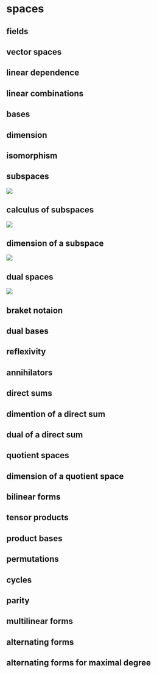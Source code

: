# spaces #
## fields ##
## vector spaces ##
## linear dependence ##
## linear combinations ##
## bases ##
## dimension ##
## isomorphism ##
## subspaces ##
![](http://i.imgur.com/px7YrVm.jpg)
## calculus of subspaces ##
![](http://i.imgur.com/B9TFFC6.jpg)
## dimension of a subspace ##
![](http://i.imgur.com/oZoXRg4.jpg)
## dual spaces ##
![](http://i.imgur.com/TCMuHwR.jpg)
## braket notaion ##
## dual bases ##
## reflexivity ##
## annihilators ##
## direct sums ##
## dimention of a direct sum ##
## dual of a direct sum ##
## quotient spaces ##
## dimension of a quotient space ##
## bilinear forms ##
## tensor products ##
## product bases ##
## permutations ##
## cycles ##
## parity ##
## multilinear forms ##
## alternating forms ##
## alternating forms for maximal degree ##
 
